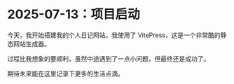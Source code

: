 # 2025-07-13：项目启动

今天，我开始搭建我的个人日记网站。我使用了 VitePress，这是一个非常酷的静态网站生成器。

过程比我想象的要顺利，虽然中途遇到了一点小问题，但最终还是成功了。

期待未来能在这里记录下更多的生活点滴。
